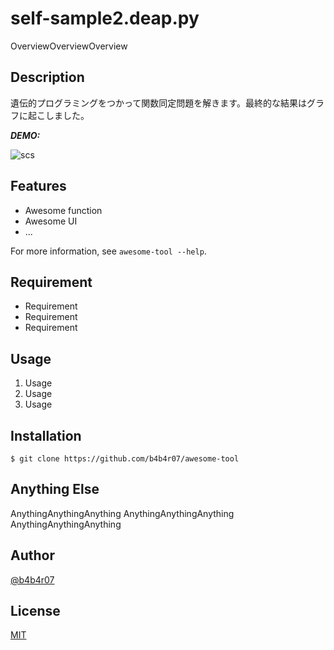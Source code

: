 # self-sample2.deap.py


OverviewOverviewOverview

## Description

遺伝的プログラミングをつかって関数同定問題を解きます。最終的な結果はグラフに起こしました。

***DEMO:***

<img src="http://imgur.com/g3js5fP" alt="scs" title="サンプル">

## Features

- Awesome function
- Awesome UI
- ...

For more information, see `awesome-tool --help`.

## Requirement

- Requirement
- Requirement
- Requirement

## Usage

1. Usage
2. Usage
3. Usage

## Installation

    $ git clone https://github.com/b4b4r07/awesome-tool

## Anything Else

AnythingAnythingAnything
AnythingAnythingAnything
AnythingAnythingAnything

## Author

[@b4b4r07](https://twitter.com/b4b4r07)

## License

[MIT](http://b4b4r07.mit-license.org)
